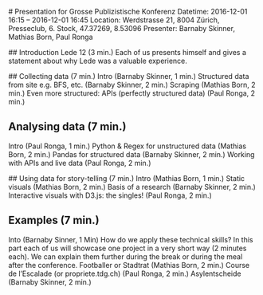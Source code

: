 # Presentation for Grosse Publizistische Konferenz
Datetime: 2016-12-01 16:15 – 2016-12-01 16:45
Location: Werdstrasse 21, 8004 Zürich, Presseclub, 6. Stock, 47.37269, 8.53096
Presenter: Barnaby Skinner, Mathias Born, Paul Ronga

## Introduction Lede 12 (3 min.)
Each of us presents himself and gives a statement about why Lede was a valuable experience.

## Collecting data (7 min.)
Intro (Barnaby Skinner, 1 min.)
Structured data from site e.g. BFS, etc. (Barnaby Skinner, 2 min.)
Scraping (Mathias Born, 2 min.)
Even more structured: APIs (perfectly structured data) (Paul Ronga, 2 min.)

## Analysing data (7 min.)
Intro (Paul Ronga, 1 min.)
Python & Regex for unstructured data (Mathias Born, 2 min.)
Pandas for structured data (Barnaby Skinner, 2 min.)
Working with APIs and live data (Paul Ronga, 2 min.)

## Using data for story-telling (7 min.)
Intro (Mathias Born, 1 min.)
Static visuals (Mathias Born, 2 min.)
Basis of a research (Barnaby Skinner, 2 min.)
Interactive visuals with D3.js: the singles! (Paul Ronga, 2 min.)

## Examples (7 min.)
Into (Barnaby Sinner, 1 Min)
How do we apply these technical skills? In this part each of us will showcase
one project in a very short way (2 minutes each). We can explain them further
during the break or during the meal after the conference.
Footballer or Stadtrat (Mathias Born, 2 min.)
Course de l’Escalade (or propriete.tdg.ch) (Paul Ronga, 2 min.)
Asylentscheide (Barnaby Skinner, 2 min.)
